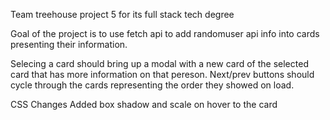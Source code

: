 Team treehouse project 5 for its full stack tech degree

Goal of the project is to use fetch api to add randomuser api info into cards presenting their information.

Selecing a card should bring up a modal with a new card of the selected card that has more information on that pereson.
Next/prev buttons should cycle through the cards representing the order they showed on load.

CSS Changes
Added box shadow and scale on hover to the card
